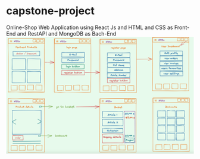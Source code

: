 # capstone-project

Online-Shop Web Application using React Js and HTML and CSS as Front-End and RestAPI and MongoDB as Bach-End
![alt text](excalidraw.png)
